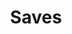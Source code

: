---
layout: collection
title: 'Saves'
category: 'saves'
order: 3

pagination:
  enabled: true
  category: 'saves'
  per_page: 24
---